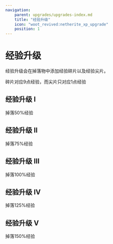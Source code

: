 ```yaml
---
navigation:
    parent: upgrades/upgrades-index.md
    title: "经验升级"
    icon: "woot_revived:netherite_xp_upgrade"
    position: 1
---
```

# 经验升级

<Row>
  <ItemImage id="copper_xp_upgrade" scale="3"/>
  <ItemImage id="iron_xp_upgrade" scale="3"/>
  <ItemImage id="gold_xp_upgrade" scale="3"/>
  <ItemImage id="diamond_xp_upgrade" scale="3"/>
  <ItemImage id="netherite_xp_upgrade" scale="3"/>
</Row>

经验升级会在掉落物中添加<ItemImage id="xp_shard" scale="0.5" />经验碎片以及<ItemImage id="xp_splinter" scale="0.5" />经验尖片。

碎片对应9点经验，而尖片只对应1点经验

## 经验升级 I

掉落50%经验

<RecipeFor id="copper_xp_upgrade" />

## 经验升级 II

掉落75%经验

<RecipeFor id="iron_xp_upgrade" />

## 经验升级 III

掉落100%经验

<RecipeFor id="gold_xp_upgrade" />

## 经验升级 IV

掉落125%经验

<RecipeFor id="diamond_xp_upgrade" />

## 经验升级 V

掉落150%经验

<RecipeFor id="netherite_xp_upgrade" />
